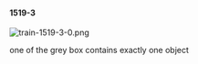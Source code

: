 #### 1519-3
![train-1519-3-0.png](https://github.com/lil-lab/nlvr/raw/master/nlvr/train/images/77/train-1519-3-0.png "train-1519-3-0.png")

one of the grey box contains exactly one object